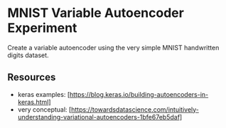 # MNIST Variable Autoencoder Experiment
Create a variable autoencoder using the very simple MNIST handwritten digits dataset.  

## Resources
* keras examples: [https://blog.keras.io/building-autoencoders-in-keras.html]
* very conceptual: [https://towardsdatascience.com/intuitively-understanding-variational-autoencoders-1bfe67eb5daf]

